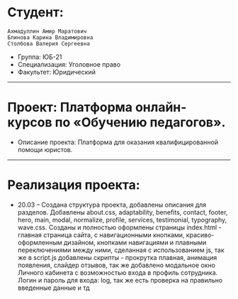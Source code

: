 # Студент: 
    Ахмадуллин Амир Маратович
    Блинова Карина Владимировна
    Столбова Валерия Сергеевна
- Группа: ЮБ-21
- Специализация: Уголовное право
- Факультет: Юридический
---
# Проект: Платформа онлайн-курсов по «Обучению педагогов».
- Описание проекта: Платформа для оказания квалифицированной помощи юристов.
---
# Реализация проекта:
- 20.03 – Создана структура проекта, добавлены описания для разделов. Добавлены about.css, adaptability, benefits, contact, footer, hero, main, modal, normalize, profile, services, testimonial, typography, wave.css. Созданы и полностью оформлены страницы index.html - главная страница сайта, с навигационными кнопками, красиво-оформленным дизайном, кнопками навигациями и плавными переключениями между ними, сделанная с использованием js, так же в script.js добавлены скрипты - прокрутка плавная, анимация появления, слайдер отзывов, так же добавлено модальное окно Личного кабинета с возможностью входа в профиль сотрудника. Логин и пароль для входа: log, так же есть проверка на правильно введенные данные и тд




